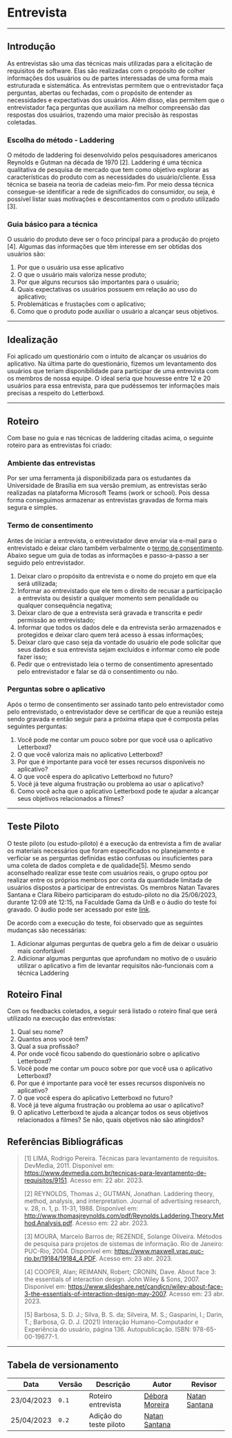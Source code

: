 # Entrevista

---

## Introdução

As entrevistas são uma das técnicas mais utilizadas para a elicitação de requisitos de software. Elas são realizadas com o propósito de colher informações dos usuários ou de partes interessadas de uma forma mais estruturada e sistemática. As entrevistas permitem que o entrevistador faça perguntas, abertas ou fechadas, com o propósito de entender as necessidades e expectativas dos usuários. Além disso, elas permitem que o entrevistador faça perguntas que auxiliam na melhor compreensão das respostas dos usuários, trazendo uma maior precisão às respostas coletadas.

### Escolha do método - Laddering

O método de laddering foi desenvolvido pelos pesquisadores americanos Reynolds e Gutman na década de 1970 [2]. Laddering é uma técnica qualitativa de pesquisa de mercado que tem como objetivo explorar as características do produto com as necessidades do usuário/cliente. Essa técnica se baseia na teoria de cadeias meio-fim. Por meio dessa técnica consegue-se identificar a rede de significados do consumidor, ou seja, é possível listar suas motivações e descontamentos com o produto utilizado [3].

### Guia básico para a técnica

O usuário do produto deve ser o foco principal para a produção do projeto [4]. Algumas das informações que têm interesse em ser obtidas dos usuários são:

1. Por que o usuário usa esse aplicativo
2. O que o usuário mais valoriza nesse produto;
3. Por que alguns recursos são importantes para o usuário;
4. Quais expectativas os usuários possuem em relação ao uso do aplicativo;
5. Problemáticas e frustações com o aplicativo;
6. Como que o produto pode auxiliar o usuário a alcançar seus objetivos.

---

## Idealização

Foi aplicado um questionário com o intuito de alcançar os usuários do aplicativo. Na última parte do questionário, fizemos um levantamento dos usuários que teriam disponibilidade para participar de uma entrevista com os membros de nossa equipe. O ideal seria que houvesse entre 12 e 20 usuários para essa entrevista, para que pudéssemos ter informações mais precisas a respeito do Letterboxd.

---

## Roteiro

Com base no guia e nas técnicas de laddering citadas acima, o seguinte roteiro para as entrevistas foi criado:

### Ambiente das entrevistas

Por ser uma ferramenta já disponibilizada para os estudantes da Universidade de Brasília em sua versão premium, as entrevistas serão realizadas na plataforma Microsoft Teams (work or school). Pois dessa forma conseguimos armazenar as entrevistas gravadas de forma mais segura e simples.

### Termo de consentimento

Antes de iniciar a entrevista, o entrevistador deve enviar via e-mail para o entrevistado e deixar claro também verbalmente o [termo de consentimento](https://docs.google.com/document/d/1kc8w8nI-s5nouYe-1YQ0BmZwQoi3uKH_/edit?usp=sharing&ouid=113936688363583144171&rtpof=true&sd=true). Abaixo segue um guia de todas as informações e passo-a-passo a ser seguido pelo entrevistador.

1. Deixar claro o propósito da entrevista e o nome do projeto em que ela será utilizada;
2. Informar ao entrevistado que ele tem o direito de recusar a participação a entrevista ou desistir a qualquer momento sem penalidade ou qualquer consequência negativa;
3. Deixar claro de que a entrevista será gravada e transcrita e pedir permissão ao entrevistado;
4. Informar que todos os dados dele e da entrevista serão armazenados e protegidos e deixar claro quem terá acesso à essas informações;
5. Deixar claro que caso seja da vontade do usuário ele pode solicitar que seus dados e sua entrevista sejam excluídos e informar como ele pode fazer isso;
6. Pedir que o entrevistado leia o termo de consentimento apresentado pelo entrevistador e falar se dá o consentimento ou não.

### Perguntas sobre o aplicativo

Após o termo de consentimento ser assinado tanto pelo entrevistador como pelo entrevistado, o entrevistador deve se certificar de que a reunião esteja sendo gravada e então seguir para a próxima etapa que é composta pelas seguintes perguntas:

1. Você pode me contar um pouco sobre por que você usa o aplicativo Letterboxd?
2. O que você valoriza mais no aplicativo Letterboxd?
3. Por que é importante para você ter esses recursos disponíveis no aplicativo?
4. O que você espera do aplicativo Letterboxd no futuro?
5. Você já teve alguma frustração ou problema ao usar o aplicativo?
6. Como você acha que o aplicativo Letterboxd pode te ajudar a alcançar seus objetivos relacionados a filmes?

---

## Teste Piloto

O teste piloto (ou estudo-piloto) é a execução da entrevista a fim de avaliar os materiais necessários que foram especificados no planejamento e verficiar se as perguntas definidas estão confusas ou insuficientes para uma coleta de dados completa e de qualidade[5]. Mesmo sendo aconselhado realizar esse teste com usuários reais, o grupo optou por realizar entre os próprios membros por conta da quantidade limitada de usuários dispostos a participar de entrevistas. Os membros Natan Tavares Santana e Clara Ribeiro participaram do estudo-piloto no dia 25/06/2023, durante 12:09 até 12:15, na Faculdade Gama da UnB e o áudio do teste foi gravado. O áudio pode ser acessado por este [link](https://drive.google.com/file/d/1QyUBMtJ3TJJw8_7q9IMlGees14Usxmwz/view?usp=sharing).

De acordo com a execução do teste, foi observado que as seguintes mudanças são necessárias:

1. Adicionar algumas perguntas de quebra gelo a fim de deixar o usuário mais confortável
2. Adicionar algumas perguntas que aprofundam no motivo de o usuário utilizar o aplicativo a fim de levantar requisitos não-funcionais com a técnica Laddering

## Roteiro Final

Com os feedbacks coletados, a seguir será listado o roteiro final que será utilizado na execução das entrevistas:

1. Qual seu nome?
2. Quantos anos você tem?
3. Qual a sua profissão?
4. Por onde você ficou sabendo do questionário sobre o aplicativo Letterboxd?
5. Você pode me contar um pouco sobre por que você usa o aplicativo Letterboxd?
6. Por que é importante para você ter esses recursos disponíveis no aplicativo?
4. O que você espera do aplicativo Letterboxd no futuro?
5. Você já teve alguma frustração ou problema ao usar o aplicativo?
6. O aplicativo Letterboxd te ajuda a alcançar todos os seus objetivos relacionados a filmes? Se não, quais objetivos não são atingidos?

## Referências Bibliográficas

> <a id="ancora1"></a> [1] LIMA, Rodrigo Pereira. Técnicas para levantamento de requisitos. DevMedia, 2011. Disponível em: <https://www.devmedia.com.br/tecnicas-para-levantamento-de-requisitos/9151>. Acesso em: 22 abr. 2023.
>
> <a id="ancora2"></a> [2] REYNOLDS, Thomas J.; GUTMAN, Jonathan. Laddering theory, method, analysis, and interpretation. Journal of advertising research, v. 28, n. 1, p. 11-31, 1988. Disponível em: <http://www.thomasjreynolds.com/pdf/Reynolds.Laddering.Theory.Method.Analysis.pdf>. Acesso em: 22 abr. 2023.
>
> <a id="ancora3"></a>[3]  MOURA, Marcelo Barros de; REZENDE, Solange Oliveira. Métodos de pesquisa para projetos de sistemas de informação. Rio de Janeiro: PUC-Rio, 2004. Disponível em: <https://www.maxwell.vrac.puc-rio.br/19184/19184_4.PDF>. Acesso em: 23 abr. 2023.
>
> <a id="ancora4"></a> [4]  COOPER, Alan; REIMANN, Robert; CRONIN, Dave. About face 3: the essentials of interaction design. John Wiley & Sons, 2007. Disponível em: <https://www.slideshare.net/candjcn/wiley-about-face-3-the-essentials-of-interaction-design-may-2007>. Acesso em: 23 abr. 2023.
>
> <a id="ancora5"></a>[5] Barbosa, S. D. J.; Silva, B. S. da; Silveira, M. S.; Gasparini, I.; Darin, T.; Barbosa, G. D. J. (2021) Interação Humano-Computador e Experiência do usuário, página 136. Autopublicação. ISBN: 978-65-00-19677-1.

---

## Tabela de versionamento

| Data       | Versão | Descrição             | Autor                                             | Revisor                                             |
| ---------- | ------ | --------------------- | ------------------------------------------------- | --------------------------------------------------- |
| 23/04/2023 | `0.1`  | Roteiro entrevista | [Débora Moreira](https://github.com/deboracaires) | [Natan Santana](https://github.com/Neitan2001)
| 25/04/2023 | `0.2`  | Adição do teste piloto | [Natan Santana](https://github.com/Neitan2001) | 